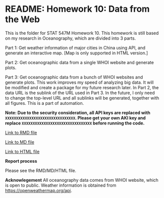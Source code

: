 # README: Homework 10: Data from the Web

This is the folder for STAT 547M Homework 10. This homework is still based on my research in Oceanography, which are divided into 3 parts.

Part 1: Get weather information of major cities in China using API, and generate an interactive map. [Map is only supported in HTML version.]

Part 2: Get oceanographic data from a single WHOI website and generate plots.

Part 3: Get oceanographic data from a bunch of WHOI websites and generate plots. This work improves my speed of analyzing big data. It will be modified and create a package for my future research later. In Part 2, the data URL is the sublink of the URL used in Part 3. In the future, I only need to change the top-level URL and all sublinks will be generated, together with all figures. This is a part of automation.

__Note: Due to the security consideration, all API keys are replaced with `XXXXXXXXXXXXXXXXXXXXXXXXXXXXXXXX`. Please get your own AKI key and replace `XXXXXXXXXXXXXXXXXXXXXXXXXXXXXXXX` before running the code.__

[Link to RMD file](https://github.com/yuanjisun/STAT547-hw-Sun-Yuanji/blob/master/hw10/hw10.Rmd)

[Link to MD file](https://github.com/yuanjisun/STAT547-hw-Sun-Yuanji/blob/master/hw10/hw10.md)

[Link to HTML file](https://github.com/yuanjisun/STAT547-hw-Sun-Yuanji/blob/master/hw10/hw10.html)

__Report process__

Please see the RMD/MD/HTML file.

__Acknowlegement__
All oceanography data comes from WHOI website, which is open to public. Weather information is obtained from https://openweathermap.org/api.
